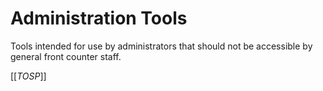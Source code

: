 # Administration Tools

Tools intended for use by administrators that should not be accessible by general front counter staff.

[[_TOSP_]]